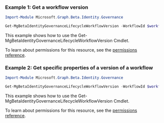 ### Example 1: Get a workflow version

```powershellImport-Module Microsoft.Graph.Beta.Identity.Governance

Get-MgBetaIdentityGovernanceLifecycleWorkflowVersion -WorkflowId $workflowId -WorkflowVersionVersionNumber $workflowVersionVersionNumber
```
This example shows how to use the Get-MgBetaIdentityGovernanceLifecycleWorkflowVersion Cmdlet.
To learn about permissions for this resource, see the [permissions reference](/graph/permissions-reference).

### Example 2: Get specific properties of a version of a workflow

```powershellImport-Module Microsoft.Graph.Beta.Identity.Governance

Get-MgBetaIdentityGovernanceLifecycleWorkflowVersion -WorkflowId $workflowId -WorkflowVersionVersionNumber $workflowVersionVersionNumber -Property "category,displayName,versionNumber,executionConditions" -ExpandProperty "tasks"
```
This example shows how to use the Get-MgBetaIdentityGovernanceLifecycleWorkflowVersion Cmdlet.
To learn about permissions for this resource, see the [permissions reference](/graph/permissions-reference).

